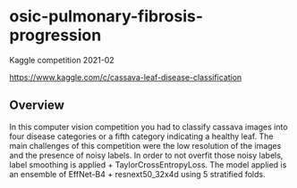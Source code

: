 # osic-pulmonary-fibrosis-progression
Kaggle competition 2021-02

https://www.kaggle.com/c/cassava-leaf-disease-classification

## Overview
In this computer vision competition you had to classify cassava images into four disease categories or a fifth category indicating a healthy leaf. The main challenges of this competition were the low resolution of the images and the presence of noisy labels. In order to not overfit those noisy labels, label smoothing is applied + TaylorCrossEntropyLoss. The model applied is an ensemble of EffNet-B4 + resnext50_32x4d using 5 stratified folds.

